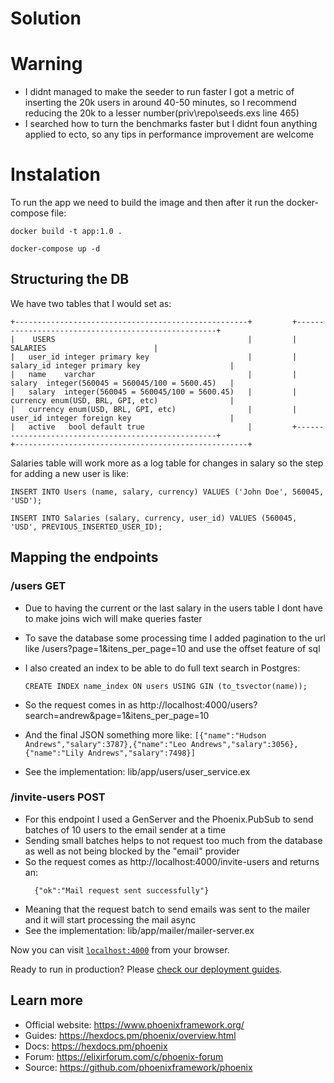 # Solution

# Warning
- I didnt managed to make the seeder to run faster I got a metric of inserting the 20k users in around 40-50 minutes, so I recommend reducing the 20k to a lesser number(priv\repo\seeds.exs line 465)
- I searched how to turn the benchmarks faster but I didnt foun anything applied to ecto, so any tips in performance improvement are welcome

# Instalation

To run the app we need to build the image and then after it run the docker-compose file:
```
docker build -t app:1.0 .

docker-compose up -d
```

## Structuring the DB

We have two tables that I would set as:

```
+----------------------------------------------------+         +----------------------------------------------------+
|    USERS                                           |         |                    SALARIES                        |
|   user_id integer primary key                      |         |   salary_id integer primary key                    |
|   name    varchar                                  |         |   salary  integer(560045 = 560045/100 = 5600.45)   |
|   salary  integer(560045 = 560045/100 = 5600.45)   |         |   currency enum(USD, BRL, GPI, etc)                |
|   currency enum(USD, BRL, GPI, etc)                |         |   user_id integer foreign key                      |
|   active   bool default true                       |         +----------------------------------------------------+
+----------------------------------------------------+
```

Salaries table will work more as a log table for changes in salary so the step for adding a new user is like:

```
INSERT INTO Users (name, salary, currency) VALUES ('John Doe', 560045, 'USD');

INSERT INTO Salaries (salary, currency, user_id) VALUES (560045, 'USD', PREVIOUS_INSERTED_USER_ID); 
```

## Mapping the endpoints

### /users GET
  -  Due to having the current or the last salary in the users table I dont have to make joins wich will make queries faster
  -  To save the database some processing time I added pagination to the url like /users?page=1&itens_per_page=10 and use the offset feature of sql
  -  I also created an index to be able to do full text search in Postgres:
      ```
      CREATE INDEX name_index ON users USING GIN (to_tsvector(name));
      ```
  - So the request comes in as http://localhost:4000/users?search=andrew&page=1&itens_per_page=10

  -  And the final JSON something more like:
    ```
         [{"name":"Hudson Andrews","salary":3787},{"name":"Leo Andrews","salary":3056},{"name":"Lily Andrews","salary":7498}]
    ```
  - See the implementation: lib/app/users/user_service.ex

### /invite-users POST
   - For this endpoint I used a GenServer and the Phoenix.PubSub to send batches of 10 users to the email sender at a time
   - Sending small batches helps to not request too much from the database as well as not being blocked by the "email" provider 
   - So the request comes as http://localhost:4000/invite-users and returns an:
     ```
       {"ok":"Mail request sent successfully"}
     ```
   - Meaning that the request batch to send emails was sent to the mailer and it will start processing the mail async
   - See the implementation: lib/app/mailer/mailer-server.ex



Now you can visit [`localhost:4000`](http://localhost:4000) from your browser.

Ready to run in production? Please [check our deployment guides](https://hexdocs.pm/phoenix/deployment.html).

## Learn more

  * Official website: https://www.phoenixframework.org/
  * Guides: https://hexdocs.pm/phoenix/overview.html
  * Docs: https://hexdocs.pm/phoenix
  * Forum: https://elixirforum.com/c/phoenix-forum
  * Source: https://github.com/phoenixframework/phoenix
